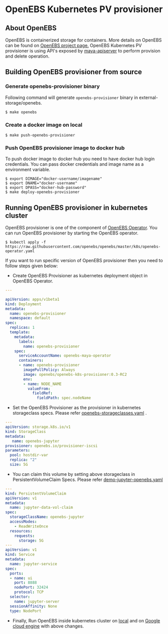# OpenEBS Kubernetes PV provisioner

## About OpenEBS

OpenEBS is containerized storage for containers. More details on OpenEBS can be found on [OpenEBS project page.](https://github.com/openebs/openebs)
OpenEBS Kubernetes PV provisioner is using API's exposed by [maya-apiserver](https://github.com/openebs/mayaserver) to perform provision and delete operation.

## Building OpenEBS provisioner from source

### Generate openebs-provisioner binary

Following command will generate `openebs-provisioner` binary in external-storage/openebs.

```
$ make openebs
```

### Create a docker image on local

```
$ make push-openebs-provisioner
```

### Push OpenEBS provisioner image to docker hub

To push docker image to docker hub you need to have docker hub login credentials. You can pass docker credentials and image name as a environment variable.

```
$ export DIMAGE="docker-username/imagename"
$ export DNAME="docker-username"
$ export DPASS="docker-hub-password"
$ make deploy-openebs-provisioner
```

## Running OpenEBS provisioner in kubernetes cluster

OpenEBS provisioner is one of the component of [OpenEBS Operator](https://github.com/openebs/openebs/blob/master/k8s/openebs-operator.yaml). You can run OpenEBS provisioner by starting the OpenEBS operator.

```
$ kubectl apply -f https://raw.githubusercontent.com/openebs/openebs/master/k8s/openebs-operator.yaml
```

If you want to run specific version of OpenEBS provisioner then you need to follow steps given below:

- Create OpenEBS Provisioner as kubernetes deployment object in OpenEBS Operator.


```yaml
---

apiVersion: apps/v1beta1
kind: Deployment
metadata:
  name: openebs-provisioner
  namespace: default
spec:
  replicas: 1
  template:
    metadata:
      labels:
        name: openebs-provisioner
    spec:
      serviceAccountName: openebs-maya-operator
      containers:
      - name: openebs-provisioner
        imagePullPolicy: Always
        image: openebs/openebs-k8s-provisioner:0.3-RC2
        env:
        - name: NODE_NAME
          valueFrom:
            fieldRef:
              fieldPath: spec.nodeName

```

- Set the OpenEBS Provisioner as the provisioner in kubernetes storageclass specs. Please refer [openebs-storageclasses.yaml](https://github.com/openebs/openebs/blob/master/k8s/openebs-storageclasses.yaml) .


```yaml
---
apiVersion: storage.k8s.io/v1
kind: StorageClass
metadata:
   name: openebs-jupyter
provisioner: openebs.io/provisioner-iscsi
parameters:
  pool: hostdir-var
  replica: "2"
  size: 5G
```

- You can claim this volume by setting above storageclass in PersistentVolumeClaim Specs. Please refer [demo-jupyter-openebs.yaml](https://github.com/openebs/openebs/blob/master/k8s/demo/jupyter/demo-jupyter-openebs.yaml)


```yaml
---
kind: PersistentVolumeClaim
apiVersion: v1
metadata:
  name: jupyter-data-vol-claim
spec:
  storageClassName: openebs-jupyter
  accessModes:
    - ReadWriteOnce
  resources:
    requests:
      storage: 5G
---
apiVersion: v1
kind: Service
metadata:
  name: jupyter-service
spec:
  ports:
  - name: ui
    port: 8888
    nodePort: 32424
    protocol: TCP
  selector:
    name: jupyter-server
  sessionAffinity: None
  type: NodePort
```

- Finally, Run OpenEBS inside kubernetes cluster on [local](https://github.com/openebs/openebs/blob/master/k8s/hyperconverged/tutorial-configure-openebs-local.md) and on [Google cloud engine](https://github.com/openebs/openebs/blob/master/k8s/hyperconverged/tutorial-configure-openebs-gke.md) with above changes.